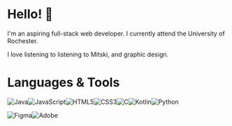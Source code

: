 # Hello! :raised_hands:
I'm an aspiring full-stack web developer. I currently attend the University of Rochester. 

I love listening to listening to Mitski, and graphic design.

# Languages & Tools
![Java](https://img.shields.io/badge/java-%23ED8B00.svg?style=for-the-badge&logo=java&logoColor=white)![JavaScript](https://img.shields.io/badge/javascript-%23323330.svg?style=for-the-badge&logo=javascript&logoColor=%23F7DF1E)![HTML5](https://img.shields.io/badge/html5-%23E34F26.svg?style=for-the-badge&logo=html5&logoColor=white)![CSS3](https://img.shields.io/badge/css3-%231572B6.svg?style=for-the-badge&logo=css3&logoColor=white)![C](https://img.shields.io/badge/c-%2300599C.svg?style=for-the-badge&logo=c&logoColor=white)![Kotlin](https://img.shields.io/badge/kotlin-%230095D5.svg?style=for-the-badge&logo=kotlin&logoColor=white)![Python](https://img.shields.io/badge/python-3670A0?style=for-the-badge&logo=python&logoColor=ffdd54)

![Figma](https://img.shields.io/badge/figma-%23F24E1E.svg?style=for-the-badge&logo=figma&logoColor=white)![Adobe](https://img.shields.io/badge/adobe-%23FF0000.svg?style=for-the-badge&logo=adobe&logoColor=white)


